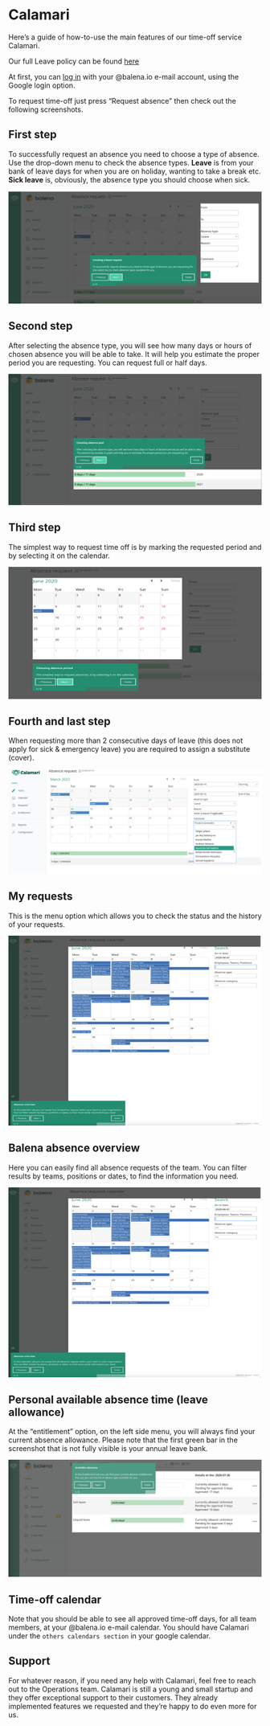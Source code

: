 # Calamari
Here’s a guide of how-to-use the main features of our time-off service Calamari.

Our full Leave policy can be found [here](../policies/leave-policy.md)

At first, you can [log in](https://balena.calamari.io/o/sign-in) with your @balena.io e-mail account, using the Google login option.

To request time-off just press “Request absence” then check out the following screenshots.

## First step

To successfully request an absence you need to choose a type of absence. 
Use the drop-down menu to check the absence types. **Leave** is from your bank of leave days for when you are on holiday, wanting to take a break etc. **Sick leave** is, obviously, the absence type you should choose when sick.

![first step](../assets/first-step-calamari.png)

## Second step

After selecting the absence type, you will see how many days or hours of chosen absence you will be able to take. It will help you estimate the proper period you are requesting. You can request full or half days.

![second step](../assets/second-step-calamari.png)

## Third step

The simplest way to request time off is by marking the requested period and by selecting it on the calendar. 

![third step](../assets/third-step-calamari.png)

## Fourth and last step

When requesting more than 2 consecutive days of leave (this does not apply for sick & emergency leave) you are required to assign a substitute (cover).

![fourth step](https://github.com/balenaltd/handbook/blob/main/docs/assets/Calamari%204th%20step.png)

## My requests

This is the menu option which allows you to check the status and the history of your requests.

![My Requests](../assets/balena-absence-overview-calamari.png)

## Balena absence overview

Here you can easily find all absence requests of the team. You can filter results by teams, positions or dates, to find the information you need. 

![Balena absence overview](../assets/balena-absence-overview-calamari.png)

## Personal available absence time (leave allowance)

At the “entitlement” option, on the left side menu, you will always find your current absence allowance. Please note that the first green bar in the screenshot that is not fully visible is your annual leave bank. 

![Available normal balance - Calamari](../assets/available-normal-balance-calamari.png)

## Time-off calendar

Note that you should be able to see all approved time-off days, for all team members, at your @balena.io e-mail calendar. You should have Calamari under the `others calendars section` in your google calendar. 

## Support

For whatever reason, if you need any help with Calamari, feel free to reach out to the Operations team. Calamari is still a young and small startup and they offer exceptional support to their customers. They already implemented features we requested and they’re happy to do even more for us.
